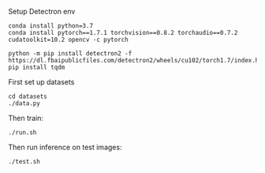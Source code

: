 Setup Detectron env

```
conda install python=3.7
conda install pytorch==1.7.1 torchvision==0.8.2 torchaudio==0.7.2 cudatoolkit=10.2 opencv -c pytorch

python -m pip install detectron2 -f https://dl.fbaipublicfiles.com/detectron2/wheels/cu102/torch1.7/index.html
pip install tqdm
```

First set up datasets
```
cd datasets
./data.py
```

Then train:
```
./run.sh
```

Then run inference on test images:
```
./test.sh
```
